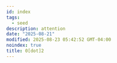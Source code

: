 ```yaml
---
id: index
tags:
  - seed
description: attention
date: "2025-08-21"
modified: 2025-08-23 05:42:52 GMT-04:00
noindex: true
title: 0[dot]2
---
```

